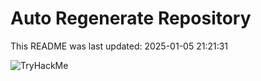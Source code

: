# Auto Regenerate Repository

This README was last updated: 2025-01-05 21:21:31

 ![TryHackMe](https://tryhackme.com/badge/533634)